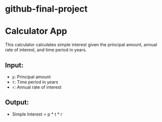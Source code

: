 # github-final-project
# Calculator App

This calculator calculates simple interest given the principal amount, annual rate of interest, and time period in years.

## Input:
- `p`: Principal amount
- `t`: Time period in years
- `r`: Annual rate of interest

## Output:
- Simple Interest = p * t * r
